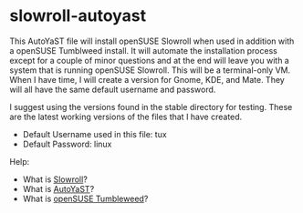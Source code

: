 # slowroll-autoyast

This AutoYaST file will install openSUSE Slowroll when used in addition with a openSUSE Tumblweed install. It will automate the installation process except for a couple of minor questions and at the end will leave you with a system that is running openSUSE Slowroll. This will be a terminal-only VM. When I have time, I will create a version for Gnome, KDE, and Mate. They will all have the same default username and password.

I suggest using the versions found in the stable directory for testing. These are the latest working versions of the files that I have created.

- Default Username used in this file: tux
- Default Password: linux

Help:
- What is [Slowroll](https://en.opensuse.org/openSUSE:Slowroll)?
- What is [AutoYaST](https://doc.opensuse.org/documentation/leap/autoyast/single-html/book-autoyast/index.html)?
- What is [openSUSE Tumbleweed](https://en.opensuse.org/Portal:Tumbleweed)?
